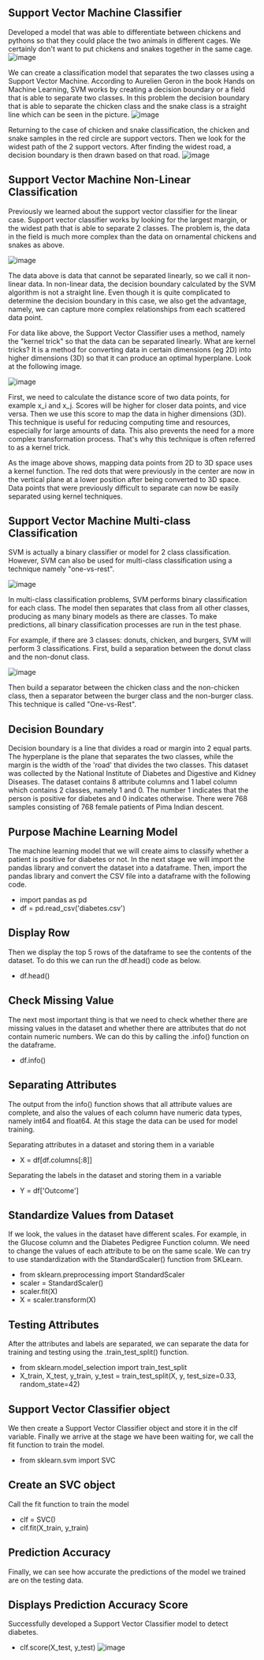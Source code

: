 ## Support Vector Machine Classifier
Developed a model that was able to differentiate between chickens and pythons so that they could place the two animals in different cages. We certainly don't want to put chickens and snakes together in the same cage.
![image](https://github.com/diantyapitaloka/Support-Vector-Machine-Classifier/assets/147487436/efc67d17-ee6f-4a60-add8-b80e5b6566fe)

We can create a classification model that separates the two classes using a Support Vector Machine. According to Aurelien Geron in the book Hands on Machine Learning, SVM works by creating a decision boundary or a field that is able to separate two classes. In this problem the decision boundary that is able to separate the chicken class and the snake class is a straight line which can be seen in the picture.
![image](https://github.com/diantyapitaloka/Support-Vector-Machine-Classifier/assets/147487436/209c764a-2384-43d5-b079-1037baf2d19b)

Returning to the case of chicken and snake classification, the chicken and snake samples in the red circle are support vectors. Then we look for the widest path of the 2 support vectors. After finding the widest road, a decision boundary is then drawn based on that road.
![image](https://github.com/diantyapitaloka/Support-Vector-Machine-Classifier/assets/147487436/6ce86813-dc12-48bc-9527-fc557edbf5e6)

## Support Vector Machine Non-Linear Classification
Previously we learned about the support vector classifier for the linear case. Support vector classifier works by looking for the largest margin, or the widest path that is able to separate 2 classes. The problem is, the data in the field is much more complex than the data on ornamental chickens and snakes as above.

![image](https://github.com/diantyapitaloka/Support-Vector-Machine-Classifier/assets/147487436/5745dee1-39fd-4695-aee7-4a75121540c9)

The data above is data that cannot be separated linearly, so we call it non-linear data. In non-linear data, the decision boundary calculated by the SVM algorithm is not a straight line. Even though it is quite complicated to determine the decision boundary in this case, we also get the advantage, namely, we can capture more complex relationships from each scattered data point.

For data like above, the Support Vector Classifier uses a method, namely the "kernel trick" so that the data can be separated linearly. What are kernel tricks? It is a method for converting data in certain dimensions (eg 2D) into higher dimensions (3D) so that it can produce an optimal hyperplane. Look at the following image.

![image](https://github.com/diantyapitaloka/Support-Vector-Machine-Classifier/assets/147487436/f109e43b-6a06-4c6c-b0d7-7d088799b2eb)

First, we need to calculate the distance score of two data points, for example x_i and x_j. Scores will be higher for closer data points, and vice versa. Then we use this score to map the data in higher dimensions (3D). This technique is useful for reducing computing time and resources, especially for large amounts of data. This also prevents the need for a more complex transformation process. That's why this technique is often referred to as a kernel trick.

As the image above shows, mapping data points from 2D to 3D space uses a kernel function. The red dots that were previously in the center are now in the vertical plane at a lower position after being converted to 3D space. Data points that were previously difficult to separate can now be easily separated using kernel techniques.


## Support Vector Machine Multi-class Classification
SVM is actually a binary classifier or model for 2 class classification. However, SVM can also be used for multi-class classification using a technique namely "one-vs-rest".

![image](https://github.com/diantyapitaloka/Support-Vector-Machine-Classifier/assets/147487436/2d88757b-fe83-4b89-8afc-a4ddada9c7e7)

In multi-class classification problems, SVM performs binary classification for each class. The model then separates that class from all other classes, producing as many binary models as there are classes. To make predictions, all binary classification processes are run in the test phase.

For example, if there are 3 classes: donuts, chicken, and burgers, SVM will perform 3 classifications. First, build a separation between the donut class and the non-donut class.

![image](https://github.com/diantyapitaloka/Support-Vector-Machine-Classifier/assets/147487436/1fd81dec-9102-45f0-9db7-7e8420cd133e)

Then build a separator between the chicken class and the non-chicken class, then a separator between the burger class and the non-burger class. This technique is called "One-vs-Rest".

## Decision Boundary
Decision boundary is a line that divides a road or margin into 2 equal parts. The hyperplane is the plane that separates the two classes, while the margin is the width of the 'road' that divides the two classes. This dataset was collected by the National Institute of Diabetes and Digestive and Kidney Diseases. The dataset contains 8 attribute columns and 1 label column which contains 2 classes, namely 1 and 0. The number 1 indicates that the person is positive for diabetes and 0 indicates otherwise. There were 768 samples consisting of 768 female patients of Pima Indian descent.

## Purpose Machine Learning Model
The machine learning model that we will create aims to classify whether a patient is positive for diabetes or not. In the next stage we will import the pandas library and convert the dataset into a dataframe. Then, import the pandas library and convert the CSV file into a dataframe with the following code.
- import pandas as pd
- df = pd.read_csv('diabetes.csv')

## Display Row
Then we display the top 5 rows of the dataframe to see the contents of the dataset. To do this we can run the df.head() code as below.
- df.head()

## Check Missing Value
The next most important thing is that we need to check whether there are missing values in the dataset and whether there are attributes that do not contain numeric numbers. We can do this by calling the .info() function on the dataframe.
- df.info()

## Separating Attributes
The output from the info() function shows that all attribute values are complete, and also the values of each column have numeric data types, namely int64 and float64. At this stage the data can be used for model training.

Separating attributes in a dataset and storing them in a variable
- X = df[df.columns[:8]]
 
Separating the labels in the dataset and storing them in a variable
- Y = df['Outcome']

## Standardize Values from Dataset
If we look, the values in the dataset have different scales. For example, in the Glucose column and the Diabetes Pedigree Function column. We need to change the values of each attribute to be on the same scale. We can try to use standardization with the StandardScaler() function from SKLearn.
- from sklearn.preprocessing import StandardScaler
- scaler = StandardScaler()
- scaler.fit(X)
- X = scaler.transform(X)

## Testing Attributes
After the attributes and labels are separated, we can separate the data for training and testing using the .train_test_split() function.
- from sklearn.model_selection import train_test_split
- X_train, X_test, y_train, y_test = train_test_split(X, y, test_size=0.33, random_state=42)

## Support Vector Classifier object
We then create a Support Vector Classifier object and store it in the clf variable. Finally we arrive at the stage we have been waiting for, we call the fit function to train the model.
- from sklearn.svm import SVC
 
## Create an SVC object
Call the fit function to train the model
- clf = SVC()
- clf.fit(X_train, y_train)

## Prediction Accuracy
Finally, we can see how accurate the predictions of the model we trained are on the testing data.

## Displays Prediction Accuracy Score
Successfully developed a Support Vector Classifier model to detect diabetes.
- clf.score(X_test, y_test)
![image](https://github.com/diantyapitaloka/Support-Vector-Machine-Classifier/assets/147487436/a230278b-fcbc-431f-b98b-1d0bc2758e20)



